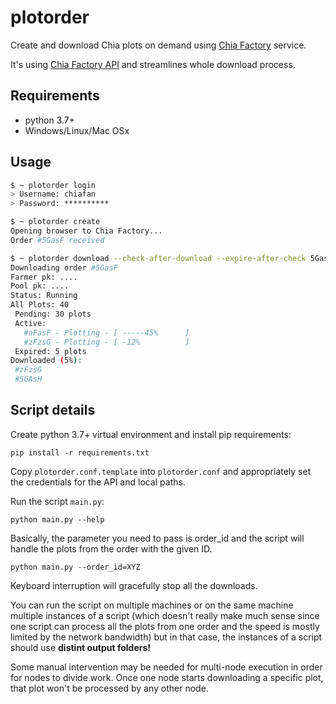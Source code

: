 # plotorder

Create and download Chia plots on demand using
[Chia Factory](https://chiafactory.com) service.

It's using [Chia Factory API](https://chiafactory.com/api/) and streamlines
whole download process.


## Requirements

- python 3.7+
- Windows/Linux/Mac OSx


## Usage

```sh
$ ~ plotorder login
> Username: chiafan
> Password: **********

$ ~ plotorder create
Opening browser to Chia Factory...
Order #5GasF received

$ ~ plotorder download --check-after-download --expire-after-check 5GasF
Downloading order #5GasF
Farmer pk: ....
Pool pk: ....
Status: Running
All Plots: 40 
 Pending: 30 plots 
 Active:
   #aFasF - Plotting - [ -----45%      ]
   #zFzsG - Plotting - [ -12%          ]
 Expired: 5 plots
Downloaded (5%):
 #zFzsG
 #5GAsH
```

## Script details

Create python 3.7+ virtual environment and install pip requirements:
```
pip install -r requirements.txt
```

Copy `plotorder.conf.template` into `plotorder.conf` and appropriately set 
the credentials for the API and local paths.

Run the script `main.py`:

```
python main.py --help
```

Basically, the parameter you need to pass is order_id and the script will
handle the plots from the order with the given ID.

```
python main.py --order_id=XYZ
```

Keyboard interruption will gracefully stop all the downloads.

You can run the script on multiple machines or on the same machine multiple
instances of a script (which doesn't really make much sense since one script
can process all the plots from one order and the speed is mostly limited by
the network bandwidth) but in that case, the instances of a script should use
**distint output folders!**

Some manual intervention may be needed for multi-node execution in order for
nodes to divide work. Once one node starts downloading a specific plot, that
plot won't be processed by any other node.
